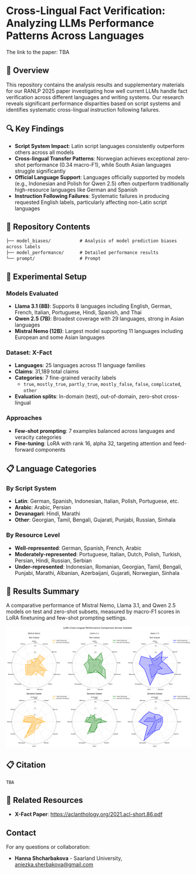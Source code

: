 # Cross-Lingual Fact Verification: Analyzing LLMs Performance Patterns Across Languages
The link to the paper: TBA

## 📄 Overview

This repository contains the analysis results and supplementary materials for our RANLP 2025 paper investigating how well current LLMs handle fact verification across different languages and writing systems. Our research reveals significant performance disparities based on script systems and identifies systematic cross-lingual instruction following failures.

## 🔍 Key Findings

- **Script System Impact**: Latin script languages consistently outperform others across all models
- **Cross-lingual Transfer Patterns**: Norwegian achieves exceptional zero-shot performance (0.34 macro-F1), while South Asian languages struggle significantly
- **Official Language Support**: Languages officially supported by models (e.g., Indonesian and Polish for Qwen 2.5) often outperform traditionally high-resource languages like German and Spanish
- **Instruction Following Failures**: Systematic failures in producing requested English labels, particularly affecting non-Latin script languages

## 📁 Repository Contents

```
├── model_biases/           # Analysis of model prediction biases across labels
├── model_performance/      # Detailed performance results 
└── prompt/                 # Prompt
```

## 🔬 Experimental Setup

### Models Evaluated
- **Llama 3.1 (8B)**: Supports 8 languages including English, German, French, Italian, Portuguese, Hindi, Spanish, and Thai
- **Qwen 2.5 (7B)**: Broadest coverage with 29 languages, strong in Asian languages
- **Mistral Nemo (12B)**: Largest model supporting 11 languages including European and some Asian languages

### Dataset: X-Fact
- **Languages**: 25 languages across 11 language families
- **Claims**: 31,189 total claims
- **Categories**: 7 fine-grained veracity labels
  - `true`, `mostly_true`, `partly_true`, `mostly_false`, `false`, `complicated`, `other`
- **Evaluation splits**: In-domain (test), out-of-domain, zero-shot cross-lingual

### Approaches

- **Few-shot prompting**: 7 examples balanced across languages and veracity categories
- **Fine-tuning**: LoRA with rank 16, alpha 32, targeting attention and feed-forward components

## 📋 Language Categories

### By Script System
- **Latin**: German, Spanish, Indonesian, Italian, Polish, Portuguese, etc.
- **Arabic**: Arabic, Persian
- **Devanagari**: Hindi, Marathi
- **Other**: Georgian, Tamil, Bengali, Gujarati, Punjabi, Russian, Sinhala

### By Resource Level
- **Well-represented**: German, Spanish, French, Arabic
- **Moderately-represented**: Portuguese, Italian, Dutch, Polish, Turkish, Persian, Hindi, Russian, Serbian
- **Under-represented**: Indonesian, Romanian, Georgian, Tamil, Bengali, Punjabi, Marathi, Albanian, Azerbaijani, Gujarati, Norwegian, Sinhala

## 🎯 Results Summary

A comparative performance of Mistral Nemo, Llama 3.1, and Qwen 2.5 models on test and zero-shot subsets, measured by macro-F1 scores in LoRA finetuning and few-shot prompting settings.

![](model_performance/llms_performance.png)

## 📋 Citation

```
TBA
```

## 🔗 Related Resources

- **X-Fact Paper**: https://aclanthology.org/2021.acl-short.86.pdf

## Contact

For any questions or collaboration:
- **Hanna Shcharbakova** - Saarland University, aniezka.sherbakova@gmail.com
